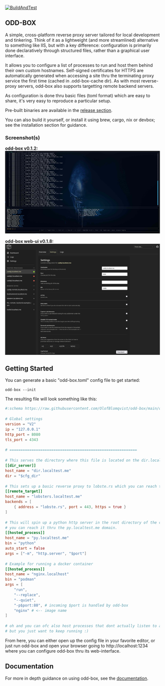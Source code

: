 [![BuildAndTest](https://github.com/OlofBlomqvist/odd-box/actions/workflows/BuildAndTest.yml/badge.svg)](https://github.com/OlofBlomqvist/odd-box/actions/workflows/BuildAndTest.yml)

## ODD-BOX

A simple, cross-platform reverse proxy server tailored for local development and tinkering. Think of it as a lightweight (and more streamlined) alternative to something like IIS, but with a key difference: configuration is primarily done declaratively through structured files, rather than a graphical user interface.

It allows you to configure a list of processes to run and host them behind their own custom hostnames. Self-signed certificates for HTTPS are automatically generated when accessing a site thru the terminating proxy service the first time (cached in .odd-box-cache dir). As with most reverse-proxy servers, odd-box also supports targetting remote backend servers.

As configuration is done thru basic files (toml format) which are easy to share, it's very easy to reproduce a particular setup.

Pre-built binaries are available in the [release section](https://github.com/OlofBlomqvist/odd-box/releases).

You can also build it yourself, or install it using brew, cargo, nix or devbox; see the installation section for guidance.

### Screenshot(s)

**odd-box v0.1.2:**
![Screenshot of oddbox v0.1.2](/screenshot.jpg)

**odd-box web-ui v0.1.8:**
![Screenshot of oddbox v0.1.8](/webui-screenshot.jpg)



## Getting Started

You can generate a basic "odd-box.toml" config file to get started:
```
odd-box --init 
```

The resulting file will look something like this:
```toml
#:schema https://raw.githubusercontent.com/OlofBlomqvist/odd-box/main/odd-box-schema-v2.2.json

# Global settings
version = "V2"
ip = "127.0.0.1" 
http_port = 8080        
tls_port = 4343        

# ==========================================================

# This serves the directory where this file is located on the dir.localtest.me domain.
[[dir_server]]
host_name = "dir.localtest.me"
dir = "$cfg_dir"

# This sets up a basic reverse proxy to lobste.rs which you can reach thru the lobsters.localtest.me domain
[[remote_target]] 
host_name = "lobsters.localtest.me" 
backends = [ 
    { address = "lobste.rs", port = 443, https = true }
]

# This will spin up a python http server in the root directory of the config file (where this file is) -
# you can reach it thru the py.localtest.me domain.
[[hosted_process]]
host_name = "py.localtest.me"
bin = "python"
auto_start = false
args = ["-m", "http.server", "$port"] 

# Example for running a docker container
[[hosted_process]]
host_name = "nginx.localhost"
bin = "podman"
args = [ 
    "run",
    "--replace",
    "--quiet", 
    "-p$port:80", # incoming $port is handled by odd-box
    "nginx" # <-- image name
]

# oh and you can ofc also host processes that dont actually listen to a port
# but you just want to keep running :)

```

From here, you can either open up the config file in your favorite editor, or just run odd-box and open your browser going to http://localhost:1234 where you can configure odd-box thru its web-interface.

## Documentation

For more in depth guidance on using odd-box, see the [documentation](https://odd-box.cruma.io).

